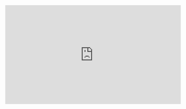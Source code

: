 <iframe width="560" height="315" src="https://www.youtube.com/embed/xj_DNfPrN_g" title="Motion Alignment Check" frameborder="0" allow="accelerometer; autoplay; clipboard-write; encrypted-media; gyroscope; picture-in-picture; web-share" allowfullscreen></iframe>